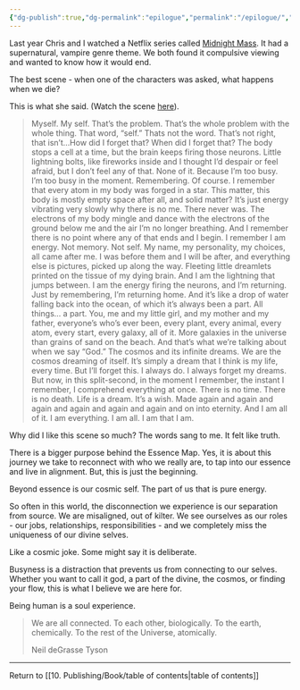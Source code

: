 ```yaml
---
{"dg-publish":true,"dg-permalink":"epilogue","permalink":"/epilogue/","dgHomeLink":true,"dgPassFrontmatter":false}
---
```



Last year Chris and I watched a Netflix series called [Midnight Mass](https://en.wikipedia.org/wiki/Midnight_Mass_(miniseries)). It had a supernatural, vampire genre theme. We both found it compulsive viewing and wanted to know how it would end.

The best scene - when one of the characters was asked, what happens when we die? 

This is what she said. (Watch the scene [here](https://youtu.be/L-EUAP5_4po)).

> Myself. My self. That’s the problem. That’s the whole problem with the whole thing. That word, “self.” Thats not the word. That’s not right, that isn’t…How did I forget that? When did I forget that? The body stops a cell at a time, but the brain keeps firing those neurons. Little lightning bolts, like fireworks inside and I thought I’d despair or feel afraid, but I don’t feel any of that. None of it. Because I’m too busy. I’m too busy in the moment. Remembering. Of course. I remember that every atom in my body was forged in a star. This matter, this body is mostly empty space after all, and solid matter? It’s just energy vibrating very slowly why there is no me. There never was. The electrons of my body mingle and dance with the electrons of the ground below me and the air I’m no longer breathing. And I remember there is no point where any of that ends and I begin. I remember I am energy. Not memory. Not self. My name, my personality, my choices, all came after me. I was before them and I will be after, and everything else is pictures, picked up along the way. Fleeting little dreamlets printed on the tissue of my dying brain. And I am the lightning that jumps between. I am the energy firing the neurons, and I’m returning. Just by remembering, I’m returning home. And it’s like a drop of water falling back into the ocean, of which it’s always been a part. All things… a part. You, me and my little girl, and my mother and my father, everyone’s who’s ever been, every plant, every animal, every atom, every start, every galaxy, all of it. More galaxies in the universe than grains of sand on the beach. And that’s what we’re talking about when we say “God.” The cosmos and its infinite dreams. We are the cosmos dreaming of itself. It’s simply a dream that I think is my life, every time. But I’ll forget this. I always do. I always forget my dreams. But now, in this split-second, in the moment I remember, the instant I remember, I comprehend everything at once. There is no time. There is no death. Life is a dream. It’s a wish. Made again and again and again and again and again and again and on into eternity. And I am all of it. I am everything. I am all. I am that I am. 

Why did I like this scene so much? The words sang to me. It felt like truth.

There is a bigger purpose behind the Essence Map. Yes, it is about this journey we take to reconnect with who we really are, to tap into our essence and live in alignment. But, this is just the beginning.

Beyond essence is our cosmic self. The part of us that is pure energy. 

So often in this world, the disconnection we experience is our separation from source. We are misaligned, out of kilter. We see ourselves as our roles - our jobs, relationships, responsibilities - and we completely miss the uniqueness of our divine selves.

Like a cosmic joke. Some might say it is deliberate.

Busyness is a distraction that prevents us from connecting to our selves. Whether you want to call it god, a part of the divine, the cosmos, or finding your flow, this is what I believe we are here for. 

Being human is a soul experience. 

> We are all connected. To each other, biologically. To the earth, chemically. To the rest of the Universe, atomically.
> 
> Neil deGrasse Tyson

---

Return to [[10. Publishing/Book/table of contents|table of contents]]